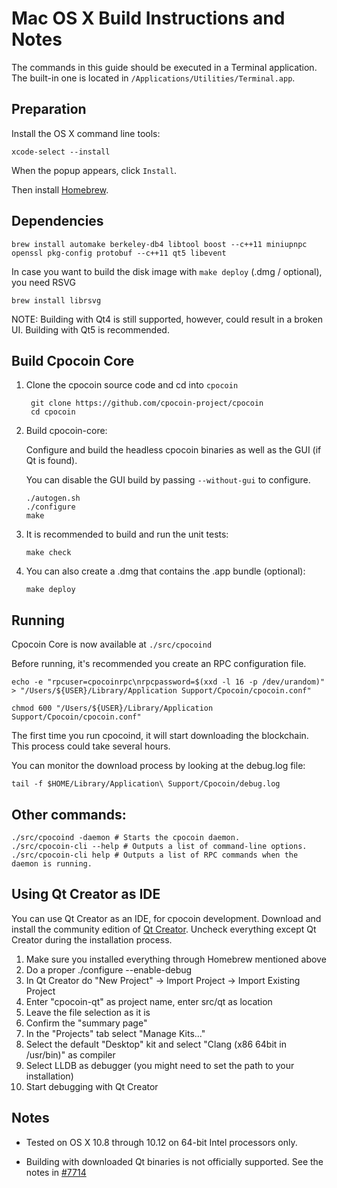 Mac OS X Build Instructions and Notes
====================================
The commands in this guide should be executed in a Terminal application.
The built-in one is located in `/Applications/Utilities/Terminal.app`.

Preparation
-----------
Install the OS X command line tools:

`xcode-select --install`

When the popup appears, click `Install`.

Then install [Homebrew](http://brew.sh).

Dependencies
----------------------

    brew install automake berkeley-db4 libtool boost --c++11 miniupnpc openssl pkg-config protobuf --c++11 qt5 libevent

In case you want to build the disk image with `make deploy` (.dmg / optional), you need RSVG

    brew install librsvg

NOTE: Building with Qt4 is still supported, however, could result in a broken UI. Building with Qt5 is recommended.

Build Cpocoin Core
------------------------

1. Clone the cpocoin source code and cd into `cpocoin`

        git clone https://github.com/cpocoin-project/cpocoin
        cd cpocoin

2.  Build cpocoin-core:

    Configure and build the headless cpocoin binaries as well as the GUI (if Qt is found).

    You can disable the GUI build by passing `--without-gui` to configure.

        ./autogen.sh
        ./configure
        make

3.  It is recommended to build and run the unit tests:

        make check

4.  You can also create a .dmg that contains the .app bundle (optional):

        make deploy

Running
-------

Cpocoin Core is now available at `./src/cpocoind`

Before running, it's recommended you create an RPC configuration file.

    echo -e "rpcuser=cpocoinrpc\nrpcpassword=$(xxd -l 16 -p /dev/urandom)" > "/Users/${USER}/Library/Application Support/Cpocoin/cpocoin.conf"

    chmod 600 "/Users/${USER}/Library/Application Support/Cpocoin/cpocoin.conf"

The first time you run cpocoind, it will start downloading the blockchain. This process could take several hours.

You can monitor the download process by looking at the debug.log file:

    tail -f $HOME/Library/Application\ Support/Cpocoin/debug.log

Other commands:
-------

    ./src/cpocoind -daemon # Starts the cpocoin daemon.
    ./src/cpocoin-cli --help # Outputs a list of command-line options.
    ./src/cpocoin-cli help # Outputs a list of RPC commands when the daemon is running.

Using Qt Creator as IDE
------------------------
You can use Qt Creator as an IDE, for cpocoin development.
Download and install the community edition of [Qt Creator](https://www.qt.io/download/).
Uncheck everything except Qt Creator during the installation process.

1. Make sure you installed everything through Homebrew mentioned above
2. Do a proper ./configure --enable-debug
3. In Qt Creator do "New Project" -> Import Project -> Import Existing Project
4. Enter "cpocoin-qt" as project name, enter src/qt as location
5. Leave the file selection as it is
6. Confirm the "summary page"
7. In the "Projects" tab select "Manage Kits..."
8. Select the default "Desktop" kit and select "Clang (x86 64bit in /usr/bin)" as compiler
9. Select LLDB as debugger (you might need to set the path to your installation)
10. Start debugging with Qt Creator

Notes
-----

* Tested on OS X 10.8 through 10.12 on 64-bit Intel processors only.

* Building with downloaded Qt binaries is not officially supported. See the notes in [#7714](https://github.com/bitcoin/bitcoin/issues/7714)
